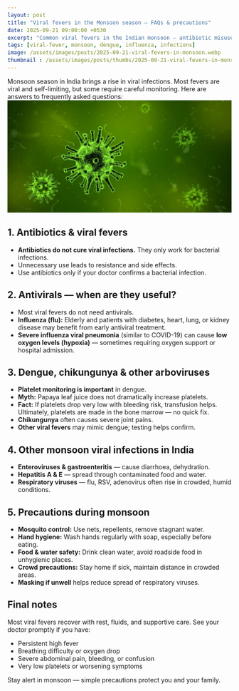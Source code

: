 ```yaml
---
layout: post
title: "Viral fevers in the Monsoon season — FAQs & precautions"
date: 2025-09-21 09:00:00 +0530
excerpt: "Common viral fevers in the Indian monsoon — antibiotic misuse, role of antivirals, dengue platelet myths, and practical precautions."
tags: [viral-fever, monsoon, dengue, influenza, infections]
image: /assets/images/posts/2025-09-21-viral-fevers-in-monsoon.webp
thumbnail : /assets/images/posts/thumbs/2025-09-21-viral-fevers-in-monsoon.webp
---
```


Monsoon season in India brings a rise in viral infections. Most fevers are viral and self-limiting, but some require careful monitoring. Here are answers to frequently asked questions:
![viral-fevers-in-monsoon-attapur](/assets/images/posts/2025-09-21-viral-fevers-in-monsoon.webp)
## 1. Antibiotics & viral fevers
- **Antibiotics do not cure viral infections.** They only work for bacterial infections.  
- Unnecessary use leads to resistance and side effects.  
- Use antibiotics only if your doctor confirms a bacterial infection.

## 2. Antivirals — when are they useful?
- Most viral fevers do not need antivirals.  
- **Influenza (flu):** Elderly and patients with diabetes, heart, lung, or kidney disease may benefit from early antiviral treatment.  
- **Severe influenza viral pneumonia** (similar to COVID-19) can cause **low oxygen levels (hypoxia)** — sometimes requiring oxygen support or hospital admission.  

## 3. Dengue, chikungunya & other arboviruses
- **Platelet monitoring is important** in dengue.  
- **Myth:** Papaya leaf juice does not dramatically increase platelets.  
- **Fact:** If platelets drop very low with bleeding risk, transfusion helps. Ultimately, platelets are made in the bone marrow — no quick fix.  
- **Chikungunya** often causes severe joint pains.  
- **Other viral fevers** may mimic dengue; testing helps confirm.

## 4. Other monsoon viral infections in India
- **Enteroviruses & gastroenteritis** — cause diarrhoea, dehydration.  
- **Hepatitis A & E** — spread through contaminated food and water.  
- **Respiratory viruses** — flu, RSV, adenovirus often rise in crowded, humid conditions.  

## 5. Precautions during monsoon
- **Mosquito control:** Use nets, repellents, remove stagnant water.  
- **Hand hygiene:** Wash hands regularly with soap, especially before eating.  
- **Food & water safety:** Drink clean water, avoid roadside food in unhygienic places.  
- **Crowd precautions:** Stay home if sick, maintain distance in crowded areas.  
- **Masking if unwell** helps reduce spread of respiratory viruses.  

## Final notes
Most viral fevers recover with rest, fluids, and supportive care. See your doctor promptly if you have:
- Persistent high fever  
- Breathing difficulty or oxygen drop  
- Severe abdominal pain, bleeding, or confusion  
- Very low platelets or worsening symptoms  

Stay alert in monsoon — simple precautions protect you and your family.
